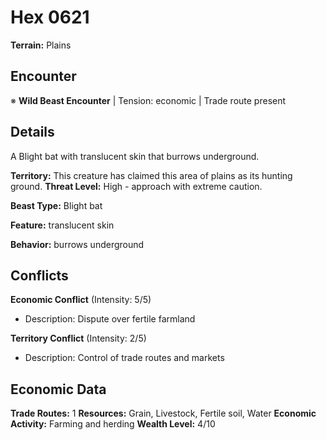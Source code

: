 # Hex 0621

**Terrain:** Plains

## Encounter
※ **Wild Beast Encounter** | Tension: economic | Trade route present

## Details
A Blight bat with translucent skin that burrows underground.

**Territory:** This creature has claimed this area of plains as its hunting ground.
**Threat Level:** High - approach with extreme caution.

**Beast Type:** Blight bat

**Feature:** translucent skin

**Behavior:** burrows underground

## Conflicts
**Economic Conflict** (Intensity: 5/5)
- Description: Dispute over fertile farmland

**Territory Conflict** (Intensity: 2/5)
- Description: Control of trade routes and markets

## Economic Data
**Trade Routes:** 1
**Resources:** Grain, Livestock, Fertile soil, Water
**Economic Activity:** Farming and herding
**Wealth Level:** 4/10
